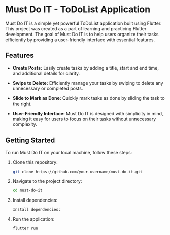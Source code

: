 # Must Do IT - ToDoList Application

Must Do IT is a simple yet powerful ToDoList application built using Flutter. This project was created as a part of learning and practicing Flutter development. The goal of Must Do IT is to help users organize their tasks efficiently by providing a user-friendly interface with essential features.

## Features

- **Create Posts:** Easily create tasks by adding a title, start and end time, and additional details for clarity.

- **Swipe to Delete:** Efficiently manage your tasks by swiping to delete any unnecessary or completed posts.

- **Slide to Mark as Done:** Quickly mark tasks as done by sliding the task to the right.

- **User-Friendly Interface:** Must Do IT is designed with simplicity in mind, making it easy for users to focus on their tasks without unnecessary complexity.

## Getting Started

To run Must Do IT on your local machine, follow these steps:

1. Clone this repository:
   ```bash
   git clone https://github.com/your-username/must-do-it.git
   ```
2. Navigate to the project directory:
   ```bash
   cd must-do-it
   ```
3. Install dependencies:
   ```bash
   Install dependencies:
   ```
4. Run the application:
   ```bash
   flutter run
   ```
